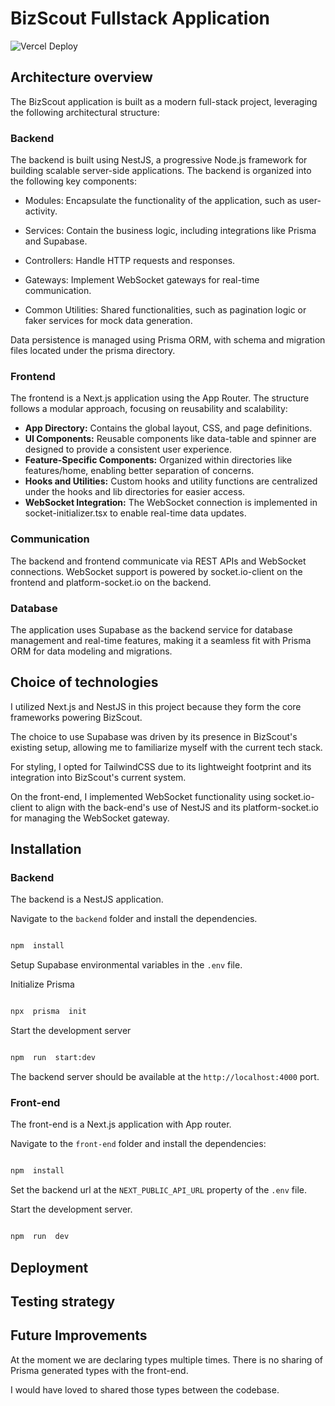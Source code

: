 
# BizScout Fullstack Application
![Vercel Deploy](https://deploy-badge.vercel.app/vercel/biz-scout-fullstack)

## Architecture overview
The BizScout application is built as a modern full-stack project, leveraging the following architectural structure:

### Backend
The backend is built using NestJS, a progressive Node.js framework for building scalable server-side applications. The backend is organized into the following key components:

- Modules: Encapsulate the functionality of the application, such as user-activity.

- Services: Contain the business logic, including integrations like Prisma and Supabase.

- Controllers: Handle HTTP requests and responses.

- Gateways: Implement WebSocket gateways for real-time communication.

- Common Utilities: Shared functionalities, such as pagination logic or faker services for mock data generation.

Data persistence is managed using Prisma ORM, with schema and migration files located under the prisma directory.


### Frontend
The frontend is a Next.js application using the App Router. The structure follows a modular approach, focusing on reusability and scalability:

- **App Directory:** Contains the global layout, CSS, and page definitions.
- **UI Components:** Reusable components like data-table and spinner are designed to provide a consistent user experience.
- **Feature-Specific Components:** Organized within directories like features/home, enabling better separation of concerns.
- **Hooks and Utilities:** Custom hooks and utility functions are centralized under the hooks and lib directories for easier access.
- **WebSocket Integration:** The WebSocket connection is implemented in socket-initializer.tsx to enable real-time data updates.

### Communication
The backend and frontend communicate via REST APIs and WebSocket connections. WebSocket support is powered by socket.io-client on the frontend and platform-socket.io on the backend.

### Database
The application uses Supabase as the backend service for database management and real-time features, making it a seamless fit with Prisma ORM for data modeling and migrations.



## Choice of technologies

I utilized Next.js and NestJS in this project because they form the core frameworks powering BizScout.

The choice to use Supabase was driven by its presence in BizScout's existing setup, allowing me to familiarize myself with the current tech stack.

For styling, I opted for TailwindCSS due to its lightweight footprint and its integration into BizScout's current system.

On the front-end, I implemented WebSocket functionality using socket.io-client to align with the back-end's use of NestJS and its platform-socket.io for managing the WebSocket gateway.


## Installation



### Backend

The backend is a NestJS application.



Navigate to the `backend` folder and install the dependencies.



```bash

npm  install

```



Setup Supabase environmental variables in the `.env` file.



Initialize Prisma

```bash

npx  prisma  init

```



Start the development server

```bash

npm  run  start:dev

```



The backend server should be available at the `http://localhost:4000` port.



### Front-end

The front-end is a Next.js application with App router.



Navigate to the `front-end` folder and install the dependencies:

```bash

npm  install

```



Set the backend url at the `NEXT_PUBLIC_API_URL` property of the `.env` file.



Start the development server.

```bash

npm  run  dev

```

## Deployment

## Testing strategy

## Future Improvements

At the moment we are declaring types multiple times. There is no sharing of Prisma generated types with the front-end.

I would have loved to shared those types between the codebase.
